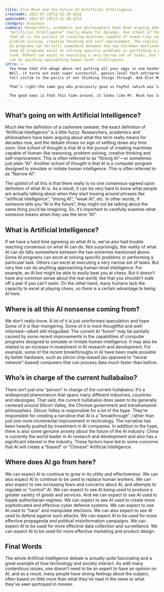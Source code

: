 ```yaml
---
title: Elon Musk and the Future of Artificial Intelligence
createdAt: 2022-07-19T12:32:30.423Z
updatedAt: 2022-07-19T12:32:30.423Z
category: business
summary: Researchers, academics and philosophers have been arguing about what
  “Artificial Intelligence” really means for decades. One school of thought is
  that AI is the pursuit of creating machines capable of human-like reasoning,
  problem solving, creative thinking and self-improvement. The reality of what
  AI programs can do falls somewhere between the two extremes mentioned above.
  Some AI programs excel at solving specific problems or performing a particular
  task. Others can excel at executing a very narrow set of tasks, but very few
  can do anything approaching human-level intelligence.
intro: >-
  You know that old adage about not putting all your eggs in one basket?
  Well, it turns out even super successful, genius-level tech entrepreneurs can
  fall victim to the perils of not thinking things through. Ask Elon Musk. 

  That’s right—the same guy who previously gave us PayPal (which was later succeeded by and then purchased by ), Tesla Motors, SolarCity and SpaceX has now been left holding the bag on another one of his ventures: Artificial Intelligence firm “Neuralink”. 

  The good news is that this time around, it looks like Mr. Musk has learned from his past mistakes and will be getting back on track soon enough. But until then, let’s take a moment to review all the recent drama with Artificial Intelligence, as well as what we can expect from AI in the future…
---
```


## What’s going on with Artificial Intelligence?

Much like the definition of a cashmere sweater, the exact definition of “Artificial Intelligence” is a little fuzzy. Researchers, academics and philosophers have been arguing about what this term really means for decades now, and the debate shows no sign of settling down any time soon.
One school of thought is that AI is the pursuit of creating machines capable of human-like reasoning, problem solving, creative thinking and self-improvement. This is often referred to as “Strong AI”—or sometimes just plain “AI”.
Another school of thought is that AI is a computer program designed to simulate or imitate human intelligence. This is often referred to as “Narrow AI”.

The upshot of all this is that there really is no one consensus-agreed upon definition of what AI is. As a result, it can be very hard to know what people are actually talking about when they start tossing around phrases like “artificial intelligence”, “strong AI”, “weak AI”, etc. 
In other words, if someone tells you “AI is the future”, they might not be talking about the same thing you’d be imagining. So, it’s important to carefully examine what someone means when they use the term “AI”.

## What is Artificial Intelligence?

If we have a hard time agreeing on what AI is, we’ve also had trouble reaching consensus on what AI can do.
Not surprisingly, the reality of what AI can do falls somewhere between the two extremes mentioned above.
Some AI programs can excel at solving specific problems or performing a particular task. Others can excel at executing a very narrow set of tasks. But very few can do anything approaching human-level intelligence.
For example, an AI bot might be able to easily beat you at chess. But it doesn’t have any common sense about the real world, like that you shouldn’t walk off a pier if you can’t swim.
On the other hand, many humans lack the capacity to excel at playing chess, so there is a certain advantage to being AI here.

## Where is all this AI nonsense coming from?

We don’t really know. A lot of it is just uninformed speculation and hype. Some of it is fear-mongering.
Some of it is more thoughtful and well-informed—albeit still misguided.
The current AI “boom” may be partially caused by some recent improvements in the capabilities of computer programs designed to simulate or imitate human intelligence. It may also be related to an increase in investment in AI research and development.
For example, some of the recent breakthroughs in AI have been made possible by better hardware, such as silicon chip-based (as opposed to “neural network”-based) computers that can process data much faster than before.

## Who’s in charge of the current hullabaloo?

There isn’t just one “person” in charge of the current hullabaloo. It’s a widespread phenomenon that spans many different industries, countries and ideologies.
That said, the current hullabaloo does seem to be generally centered around Silicon Valley, the Chinese government and transhumanist philosophers.
Silicon Valley is responsible for a lot of the hype. They’re responsible for creating a narrative that AI is a “breakthrough”, rather than just one more incremental improvement in technology. The narrative has been heavily pushed by investment in AI companies.
In addition to the hype, there is also some genuine anxiety about the future of the AI industry. China is currently the world leader in AI research and development and also has a significant interest in the industry.
These factors have led to some concerns that AI will create a “biased” or “Chinese” Artificial Intelligence.

## Where does AI go from here?

We can expect AI to continue to grow in its utility and effectiveness. We can also expect AI to continue to be used to replace human workers.
We can also expect to see increasing fears and concerns about AI, and attempts to regulate or “control” AI.
We can expect to see AI being used to produce a greater variety of goods and services. And we can expect to see AI used to topple authoritarian regimes.
We can expect to see AI used to create more sophisticated and effective cyber defense systems.
We can expect to see AI used to “hack” and manipulate elections. We can also expect to see AI used to defend against such attacks.
We can expect AI to be used for more effective propaganda and political misinformation campaigns.
We can expect AI to be used for more effective data collection and surveillance.
We can expect AI to be used for more effective marketing and product design.

## Final Words

The whole Artificial Intelligence debate is actually quite fascinating and a great example of how technology and society interact. As with many contentious issues, one doesn't need to be an expert to have an opinion on AI, and as a result, many people have strong feelings about the subject, often based on little more than what they've read in the news or what they've seen portrayed in movies.
